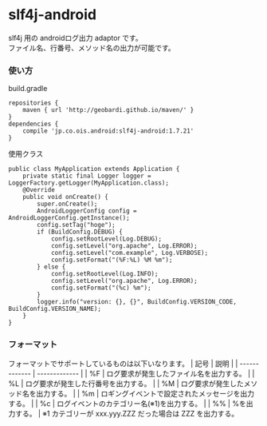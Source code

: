# slf4j-android
slf4j 用の androidログ出力 adaptor です。  
ファイル名、行番号、メソッド名の出力が可能です。

### 使い方
build.gradle
```
repositories {
    maven { url 'http://geobardi.github.io/maven/' }
}
dependencies {
    compile 'jp.co.ois.android:slf4j-android:1.7.21'
}
```

使用クラス
```
public class MyApplication extends Application {
    private static final Logger logger = LoggerFactory.getLogger(MyApplication.class);
    @Override
    public void onCreate() {
        super.onCreate();
        AndroidLoggerConfig config = AndroidLoggerConfig.getInstance();
        config.setTag("hoge");
        if (BuildConfig.DEBUG) {
            config.setRootLevel(Log.DEBUG);
            config.setLevel("org.apache", Log.ERROR);
            config.setLevel("com.example", Log.VERBOSE);
            config.setFormat("(%F:%L) %M %m");
        } else {
            config.setRootLevel(Log.INFO);
            config.setLevel("org.apache", Log.ERROR);
            config.setFormat("(%c) %m");
        }
        logger.info("version: {}, {}", BuildConfig.VERSION_CODE, BuildConfig.VERSION_NAME);
    }
}
```

### フォーマット
フォーマットでサポートしているものは以下いなります。
| 記号  | 説明 |
| ------------- | ------------- |
| %F  | ログ要求が発生したファイル名を出力する。  |
| %L  | ログ要求が発生した行番号を出力する。  |
| %M  | ログ要求が発生したメソッド名を出力する。  |
| %m  | ロギングイベントで設定されたメッセージを出力する。  |
| %c  | ログイベントのカテゴリー名(※1)を出力する。  |
| %%  | %を出力する。 |
※1 カテゴリーが xxx.yyy.ZZZ だった場合は ZZZ を出力する。
